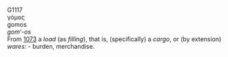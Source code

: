 <body>
  <p>G1117<br>  γόμος  <br> gomos  <br><i>gom‘-os </i><br>From <a href="g1073.htm">1073</a>  a <i>load</i> (as <i>filling</i>), that is, (specifically) a <i>cargo</i>, or (by extension) <i>wares:</i> - burden, merchandise.<br></p>
 </body>